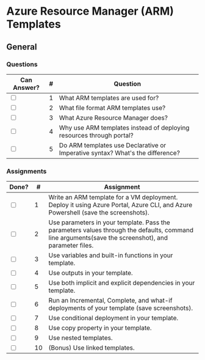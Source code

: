 # Azure Resource Manager (ARM) Templates

## General

### Questions

| Can Answer? | # | Question |
| --- | --- | --- |
| <input type="checkbox"> | 1 | What ARM templates are used for? |
| <input type="checkbox"> | 2 | What file format ARM templates use? |
| <input type="checkbox"> | 3 | What Azure Resource Manager does? |
| <input type="checkbox"> | 4 | Why use ARM templates instead of deploying resources through portal? |
| <input type="checkbox"> | 5 | Do ARM templates use Declarative or Imperative syntax? What's the difference? |

### Assignments

| Done? | # | Assignment |
| --- | --- | --- |
| <input type="checkbox"> | 1 | Write an ARM template for a VM deployment. Deploy it using Azure Portal, Azure CLI, and Azure Powershell (save the screenshots). |
| <input type="checkbox"> | 2 | Use parameters in your template. Pass the parameters values through the defaults, command line arguments(save the screenshot), and parameter files. |
| <input type="checkbox"> | 3 | Use variables and built-in functions in your template. |
| <input type="checkbox"> | 4 | Use outputs in your template. |
| <input type="checkbox"> | 5 | Use both implicit and explicit dependencies in your template. |
| <input type="checkbox"> | 6 | Run an Incremental, Complete, and what-if deployments of your template (save screenshots). |
| <input type="checkbox"> | 7 | Use conditional deployment in your template. |
| <input type="checkbox"> | 8 | Use copy property in your template. |
| <input type="checkbox"> | 9 | Use nested templates. |
| <input type="checkbox"> | 10 | (Bonus) Use linked templates. |
